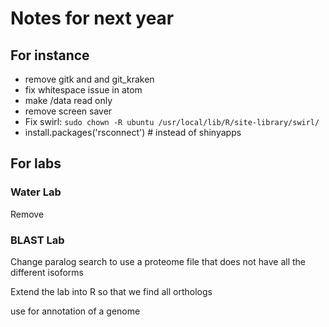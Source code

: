 # Notes for next year

## For instance
* remove gitk and and git_kraken
* fix whitespace issue in atom 
* make /data read only
* remove screen saver
* Fix swirl: `sudo chown -R ubuntu /usr/local/lib/R/site-library/swirl/`
* install.packages('rsconnect') # instead of shinyapps

## For labs

### Water Lab

Remove

### BLAST Lab

Change paralog search to use a proteome file that does not have all the different isoforms

Extend the lab into R so that we find all orthologs

use for annotation of a genome
